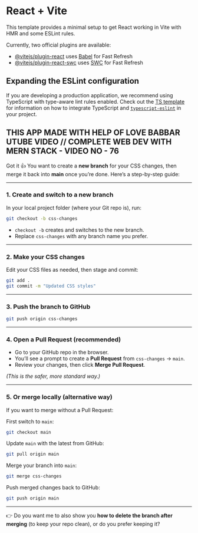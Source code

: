 # React + Vite

This template provides a minimal setup to get React working in Vite with HMR and some ESLint rules.

Currently, two official plugins are available:

- [@vitejs/plugin-react](https://github.com/vitejs/vite-plugin-react/blob/main/packages/plugin-react) uses [Babel](https://babeljs.io/) for Fast Refresh
- [@vitejs/plugin-react-swc](https://github.com/vitejs/vite-plugin-react/blob/main/packages/plugin-react-swc) uses [SWC](https://swc.rs/) for Fast Refresh

## Expanding the ESLint configuration

If you are developing a production application, we recommend using TypeScript with type-aware lint rules enabled. Check out the [TS template](https://github.com/vitejs/vite/tree/main/packages/create-vite/template-react-ts) for information on how to integrate TypeScript and [`typescript-eslint`](https://typescript-eslint.io) in your project.



## THIS APP MADE WITH HELP OF LOVE BABBAR UTUBE VIDEO // COMPLETE WEB DEV WITH MERN STACK - VIDEO NO - 76





Got it 👍 You want to create a **new branch** for your CSS changes, then merge it back into **main** once you’re done. Here’s a step-by-step guide:

---

### 1. Create and switch to a new branch

In your local project folder (where your Git repo is), run:

```bash
git checkout -b css-changes
```

* `checkout -b` creates and switches to the new branch.
* Replace `css-changes` with any branch name you prefer.

---

### 2. Make your CSS changes

Edit your CSS files as needed, then stage and commit:

```bash
git add .
git commit -m "Updated CSS styles"
```

---

### 3. Push the branch to GitHub

```bash
git push origin css-changes
```

---

### 4. Open a Pull Request (recommended)

* Go to your GitHub repo in the browser.
* You’ll see a prompt to create a **Pull Request** from `css-changes` → `main`.
* Review your changes, then click **Merge Pull Request**.

*(This is the safer, more standard way.)*

---

### 5. Or merge locally (alternative way)

If you want to merge without a Pull Request:

First switch to `main`:

```bash
git checkout main
```

Update `main` with the latest from GitHub:

```bash
git pull origin main
```

Merge your branch into `main`:

```bash
git merge css-changes
```

Push merged changes back to GitHub:

```bash
git push origin main
```

---

👉 Do you want me to also show you **how to delete the branch after merging** (to keep your repo clean), or do you prefer keeping it?

